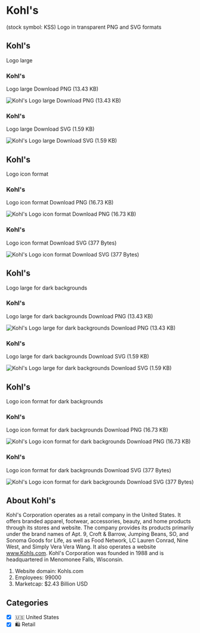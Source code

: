 # Kohl's
 (stock symbol: KSS) Logo in transparent PNG and SVG formats

## Kohl's
 Logo large

### Kohl's
 Logo large Download PNG (13.43 KB)

![Kohl's
 Logo large Download PNG (13.43 KB)](/img/orig/KSS_BIG-60ec6f61.png)

### Kohl's
 Logo large Download SVG (1.59 KB)

![Kohl's
 Logo large Download SVG (1.59 KB)](/img/orig/KSS_BIG-a65b8abb.svg)

## Kohl's
 Logo icon format

### Kohl's
 Logo icon format Download PNG (16.73 KB)

![Kohl's
 Logo icon format Download PNG (16.73 KB)](/img/orig/KSS-636ed1f4.png)

### Kohl's
 Logo icon format Download SVG (377 Bytes)

![Kohl's
 Logo icon format Download SVG (377 Bytes)](/img/orig/KSS-0395bff0.svg)

## Kohl's
 Logo large for dark backgrounds

### Kohl's
 Logo large for dark backgrounds Download PNG (13.43 KB)

![Kohl's
 Logo large for dark backgrounds Download PNG (13.43 KB)](/img/orig/KSS_BIG.D-8c92ba59.png)

### Kohl's
 Logo large for dark backgrounds Download SVG (1.59 KB)

![Kohl's
 Logo large for dark backgrounds Download SVG (1.59 KB)](/img/orig/KSS_BIG.D-3a018ac9.svg)

## Kohl's
 Logo icon format for dark backgrounds

### Kohl's
 Logo icon format for dark backgrounds Download PNG (16.73 KB)

![Kohl's
 Logo icon format for dark backgrounds Download PNG (16.73 KB)](/img/orig/KSS.D-64a73b21.png)

### Kohl's
 Logo icon format for dark backgrounds Download SVG (377 Bytes)

![Kohl's
 Logo icon format for dark backgrounds Download SVG (377 Bytes)](/img/orig/KSS.D-d593a05c.svg)

## About Kohl's


Kohl's Corporation operates as a retail company in the United States. It offers branded apparel, footwear, accessories, beauty, and home products through its stores and website. The company provides its products primarily under the brand names of Apt. 9, Croft & Barrow, Jumping Beans, SO, and Sonoma Goods for Life, as well as Food Network, LC Lauren Conrad, Nine West, and Simply Vera Vera Wang. It also operates a website www.Kohls.com. Kohl's Corporation was founded in 1988 and is headquartered in Menomonee Falls, Wisconsin.

1. Website domain: Kohls.com
2. Employees: 99000
3. Marketcap: $2.43 Billion USD


## Categories
- [x] 🇺🇸 United States
- [x] 🛍️ Retail
